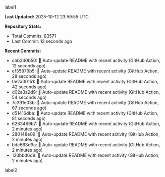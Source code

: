 
label1 
<!-- ACTIVITY_START -->
**Last Updated:** 2025-10-12 23:59:55 UTC

**Repository Stats:**
- Total Commits: 83571
- Last Commit: 12 seconds ago

**Recent Commits:**
- cbb240b50: 🤖 Auto-update README with recent activity (GitHub Action, 12 seconds ago)
- ef35879b5: 🤖 Auto-update README with recent activity (GitHub Action, 28 seconds ago)
- 0e2a00151: 🤖 Auto-update README with recent activity (GitHub Action, 42 seconds ago)
- d02a3a2d9: 🤖 Auto-update README with recent activity (GitHub Action, 54 seconds ago)
- 7c391e03b: 🤖 Auto-update README with recent activity (GitHub Action, 67 seconds ago)
- d51416dba: 🤖 Auto-update README with recent activity (GitHub Action, 81 seconds ago)
- 6263469b7: 🤖 Auto-update README with recent activity (GitHub Action, 2 minutes ago)
- 280148e09: 🤖 Auto-update README with recent activity (GitHub Action, 2 minutes ago)
- bdc663d9a: 🤖 Auto-update README with recent activity (GitHub Action, 2 minutes ago)
- 120bbd6d9: 🤖 Auto-update README with recent activity (GitHub Action, 2 minutes ago)
<!-- ACTIVITY_END -->

label2
